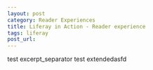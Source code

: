 ```yaml
---
layout: post
category: Reader Experiences
title: Liferay in Action - Reader experience
tags: liferay
post_url:
---
```


test
excerpt_separator
test extendedasfd